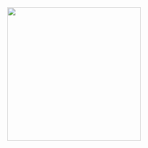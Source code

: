 <div id="header" align="center">
  <img src="https://i.giphy.com/media/v1.Y2lkPTc5MGI3NjExZ2lpdXZ6cDNhcGk0aDNhN3Z4ZmkzbG8xZ2pseTMwY3U2aTFyaXh0MSZlcD12MV9pbnRlcm5hbF9naWZfYnlfaWQmY3Q9Zw/CuuSHzuc0O166MRfjt/giphy.gif" width="300px"/>
</div>

